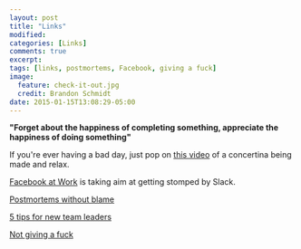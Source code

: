 ```yaml
---
layout: post
title: "Links"
modified:
categories: [Links]
comments: true
excerpt:
tags: [links, postmortems, Facebook, giving a fuck]
image:
  feature: check-it-out.jpg
  credit: Brandon Schmidt
date: 2015-01-15T13:08:29-05:00
---
```


**"Forget about the happiness of completing something, appreciate the happiness of doing something"**

If you're ever having a bad day, just pop on [this video](https://www.youtube.com/watch?v=E4QHWas4G2I#t=200) of a concertina being made and relax. 

[Facebook at Work](http://blogs.wsj.com/digits/2015/01/14/facebook-at-work-hits-app-stores/) is taking aim at getting stomped by Slack.

[Postmortems without blame](https://codeascraft.com/2012/05/22/blameless-postmortems/)

[5 tips for new team leaders](https://hbr.org/2014/09/5-tips-for-new-team-leaders/)

[Not giving a fuck](http://markmanson.net/not-giving-a-fuck)
